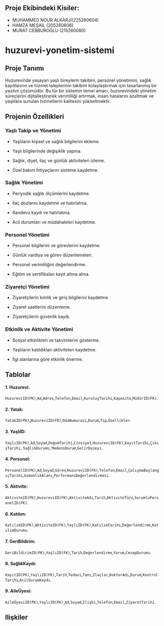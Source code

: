 ## Proje Ekibindeki Kisiler:

* MUHAMMED NOUR ALKARJI(225260604)
* HAMZA MEŞAIL (205260606)
* MURAT CEBBUROĞLU (215260080)
# huzurevi-yonetim-sistemi

## Proje Tanımı

Huzurevinde yaşayan yaşlı bireylerin takibini, personel yönetimini, sağlık kayıtlarının ve hizmet taleplerinin takibini kolaylaştırmak için tasarlanmış bir yazılım çözümüdür. Bu tür bir sistemin temel amacı, huzurevindeki yönetim süreçlerini dijitalleştirerek verimliliği artırmak, insan hatalarını azaltmak ve yaşlılara sunulan hizmetlerin kalitesini yükseltmektir.

## Projenin Özellikleri

### Yaşlı Takip ve Yönetimi

* Yaşlıların kişisel ve sağlık bilgilerini ekleme.                                                           

* Yaşlı bilgilerinde değişiklik yapma.                                                           

* Sağlık, diyet, ilaç ve günlük aktiviteleri izleme.                                                           

* Özel bakım ihtiyaçlarını sisteme kaydetme.                                                           

### Sağlık Yönetimi

* Periyodik sağlık ölçümlerini kaydetme.

* İlaç dozlarını kaydetme ve hatırlatma.

* Randevu kaydı ve hatırlatma.

* Acil durumları ve müdahaleleri kaydetme.

### Personel Yönetimi

* Personel bilgilerini ve görevlerini kaydetme.

* Günlük vardiya ve görev düzenlemeleri.

* Personel verimliliğini değerlendirme.

* Eğitim ve sertifikaları kayıt altına alma.

### Ziyaretçi Yönetimi

* Ziyaretçilerin kimlik ve giriş bilgilerini kaydetme.

* Ziyaret saatlerini düzenleme.

* Ziyaretçilerin güvenlik kaydı.

### Etkinlik ve Aktivite Yönetimi

* Sosyal etkinlikleri ve takvimlerini gösterme.

* Yaşlıların katıldıkları aktiviteleri kaydetme.

* İlgi alanlarına göre etkinlik önerme.

## Tablolar

<h4>1. Huzurevi:</h4>
<code>HuzureviID(PK)</code>,<code>Ad</code>,<code>Adres</code>,<code>Telefon</code>,<code>Email</code>,<code>KuruluşTarihi</code>,<code>Kapasite</code>,<code>MüdürID(FK)</code>.
<h4>2. Yatak:</h4>
<code>YatakID(PK)</code>,<code>HuzureviID(FK)</code>,<code>OdaNumarasi</code>,<code>Durum</code>,<code>Tip</code>,<code>Özellikler</code>.
<h4>3. YaşlıID:</h4>
<code>YaşlıID(PK)</code>,<code>Ad</code>,<code>Soyad</code>,<code>DoğumTarihi</code>,<code>Cinsiyet</code>,<code>HuzureviID(FK)</code>,<code>KayıtTarihi</code>,<code>ÇıkışTarihi</code>,
<code>SağlıkDurumu</code>, <code>MedeniDurum</code>,<code>GelirDuzeyi</code>.
<h4>4. Personel:</h4>
<code>PersonelID(PK)</code>,<code>Ad</code>,<code>Soyad</code>,<code>Görev</code>,<code>HuzureviID(FK)</code>,<code>Telefon</code>,<code>Email</code>,<code>ÇalışmaBaşlangıçTarihi</code>,<code>UzmanlıkAlanı</code>,<code>PerformansDeğerlendirmesi</code>.
<h4>5. Aktivite:</h4>
<code>AktiviteID(PK)</code>,<code>HuzureviID(FK)</code>,<code>AktiviteAdı</code>,<code>Tarih</code>,<code>AktiviteTürü</code>,<code>SorumluPersonelID(FK)</code>.
<h4>6. Katılım:</h4>
<code>KatılımID(PK)</code>,<code>AktiviteID(FK)</code>,<code>YaşlıID(FK)</code>,<code>KatılımTarihi</code>,<code>Değerlendirme</code>,<code>KatılımDurumu</code>.
<h4>7. GeriBildirim:</h4>
<code>GeriBildirimID(PK)</code>,<code>YaşlıID(FK)</code>,<code>Tarih</code>,<code>Değerlendirme</code>,<code>Yorum</code>,<code>CevapDurumu</code>.
<h4>8. SağlıkKaydı:</h4>
<code>KayıtID(PK)</code>,<code>YaşlıID(FK)</code>,<code>Tarih</code>,<code>Tedavi</code>,<code>Tanı</code>,<code>Ilaçlar</code>,<code>DoktorAdı</code>,<code>Durum</code>,<code>KontrolTarihi</code>,<code>AcilDurumKaydı</code>.
<h4>9. AileÜyesi:</h4>
<code>AileÜyesiID(PK)</code>,<code>YaşlıID(FK)</code>,<code>Ad</code>,<code>Soyad</code>,<code>Ilişki</code>,<code>Telefon</code>,<code>Email</code>,<code>ZiyaretTarihi</code>.

## Ilişkiler


